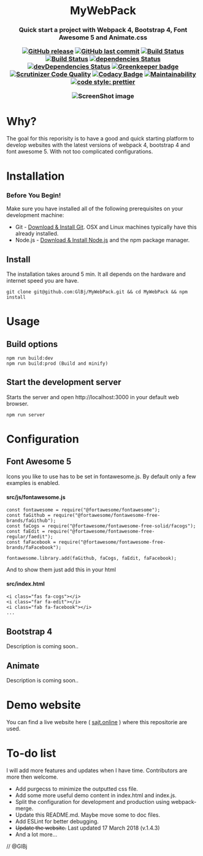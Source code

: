 <h1 align="center"> MyWebPack </h1>
<h3 align="center"> <b>Quick start</b> a project with Webpack 4, Bootstrap 4, Font Awesome 5 and Animate.css </h>
<p align="center">

[![GitHub release](https://img.shields.io/github/release/GlBj/MyWebPack.svg)](https://github.com/GlBj/MyWebPack)
[![GitHub last commit](https://img.shields.io/github/last-commit/GlBj/MyWebPack.svg)](https://github.com/GlBj/MyWebPack/commits/master)
[![Build Status](https://travis-ci.org/GlBj/MyWebPack.svg?branch=master)](https://travis-ci.org/GlBj/MyWebPack)
[![Build Status](https://scrutinizer-ci.com/g/GlBj/MyWebPack/badges/build.png?b=master)](https://scrutinizer-ci.com/g/GlBj/MyWebPack/build-status/master)
[![dependencies Status](https://david-dm.org/GlBj/MyWebPack/status.svg)](https://david-dm.org/GlBj/MyWebPack)
[![devDependencies Status](https://david-dm.org/GlBj/MyWebPack/dev-status.svg)](https://david-dm.org/GlBj/MyWebPack?type=dev)
[![Greenkeeper badge](https://badges.greenkeeper.io/GlBj/MyWebPack.svg)](https://greenkeeper.io/)
[![Scrutinizer Code Quality](https://scrutinizer-ci.com/g/GlBj/MyWebPack/badges/quality-score.png?b=master)](https://scrutinizer-ci.com/g/GlBj/MyWebPack/?branch=master)
[![Codacy Badge](https://api.codacy.com/project/badge/Grade/ecdc0916f3024e9c94064f08661549d2)](https://www.codacy.com/app/GlBj/MyWebPack?utm_source=github.com&utm_medium=referral&utm_content=GlBj/MyWebPack&utm_campaign=Badge_Grade)
[![Maintainability](https://api.codeclimate.com/v1/badges/1f0a70b84567c6694d4b/maintainability)](https://codeclimate.com/github/GlBj/MyWebPack/maintainability)
[![code style: prettier](https://img.shields.io/badge/code_style-prettier-ff69b4.svg?style=flat-square)](https://github.com/prettier/prettier)

</p>

<p align="center">
  <img src="https://github.com/GlBj/MyWebPack/blob/master/src/images/screenshot.jpg?raw=true)" alt="ScreenShot image"/>
</p>

# Why?

The goal for this reporisity is to have a good and quick starting platform to develop websites with the latest versions of webpack 4, bootstrap 4 and font awesome 5. With not too complicated configurations.

# Installation

### Before You Begin!

Make sure you have installed all of the following prerequisites on your development machine:

* Git - [Download & Install Git](https://git-scm.com/downloads). OSX and Linux machines typically have this already installed.
* Node.js - [Download & Install Node.js](https://nodejs.org/en/download/) and the npm package manager.

## Install

The installation takes around 5 min. It all depends on the hardware and internet
speed you are have.

```
git clone git@github.com:GlBj/MyWebPack.git && cd MyWebPack && npm install
```

# Usage

## Build options

```
npm run build:dev
npm run build:prod (Build and minify)
```

## Start the development server

Starts the server and open http://localhost:3000 in your default web browser.

```
npm run server
```

# Configuration

## Font Awesome 5

Icons you like to use has to be set in fontawesome.js. By default only a few examples is enabled.

#### src/js/fontawesome.js

```
const fontawesome = require("@fortawesome/fontawesome");
const faGithub = require("@fortawesome/fontawesome-free-brands/faGithub");
const faCogs = require("@fortawesome/fontawesome-free-solid/facogs");
const faEdit = require("@fortawesome/fontawesome-free-regular/faedit");
const faFacebook = require("@fortawesome/fontawesome-free-brands/faFacebook");

fontawesome.library.add(faGithub, faCogs, faEdit, faFacebook);
```

And to show them just add this in your html

#### src/index.html

```
<i class="fas fa-cogs"></i>
<i class="far fa-edit"></i>
<i class="fab fa-facebook"></i>
...
```

## Bootstrap 4

Description is coming soon..

## Animate

Description is coming soon..

# Demo website

You can find a live website here ( [sajt.online](https://sajt.online/) ) where this repositorie are used.

# To-do list

I will add more features and updates when I have time. Contributors are more
then welcome.

* Add purgecss to minimize the outputted css file.
* Add some more useful demo content in index.html and index.js.
* Split the configuration for development and production using webpack-merge.
* Update this README.md. Maybe move some to doc files.
* Add ESLint for better debugging.
* ~~Update the website.~~ Last updated 17 March 2018 (v.1.4.3)
* And a lot more…

// @GlBj
